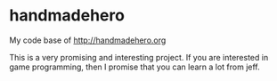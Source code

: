 # handmadehero
My code base of http://handmadehero.org

This is a very promising and interesting project. If you are interested in game programming, then I promise that you can learn a lot from jeff.

